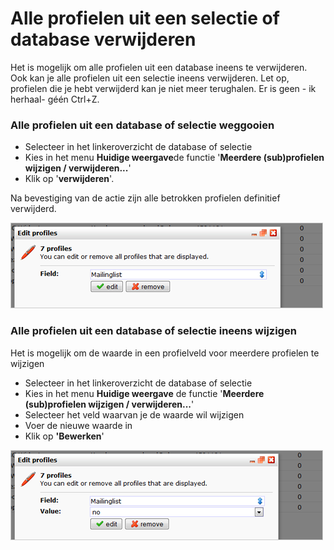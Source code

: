 # Alle profielen uit een selectie of database verwijderen

Het is mogelijk om alle profielen uit een database ineens te
verwijderen. Ook kan je alle profielen uit een selectie ineens
verwijderen. Let op, profielen die je hebt verwijderd kan je niet meer
terughalen. Er is geen - ik herhaal- géén Ctrl+Z.

### Alle profielen uit een database of selectie weggooien

-   Selecteer in het linkeroverzicht de database of selectie
-   Kies in het menu **Huidige weergave**de functie '**Meerdere
    (sub)profielen wijzigen / verwijderen...**'
-   Klik op '**verwijderen**'.

Na bevestiging van de actie zijn alle betrokken profielen definitief
verwijderd.

![](../images/removeprofiles.png)

### Alle profielen uit een database of selectie ineens wijzigen

Het is mogelijk om de waarde in een profielveld voor meerdere profielen
te wijzigen

-   Selecteer in het linkeroverzicht de database of selectie
-   Kies in het menu **Huidige weergave** de functie '**Meerdere
    (sub)profielen wijzigen / verwijderen...**'
-   Selecteer het veld waarvan je de waarde wil wijzigen
-   Voer de nieuwe waarde in
-   Klik op **'Bewerken**'

![](../images/editprofiles.png)